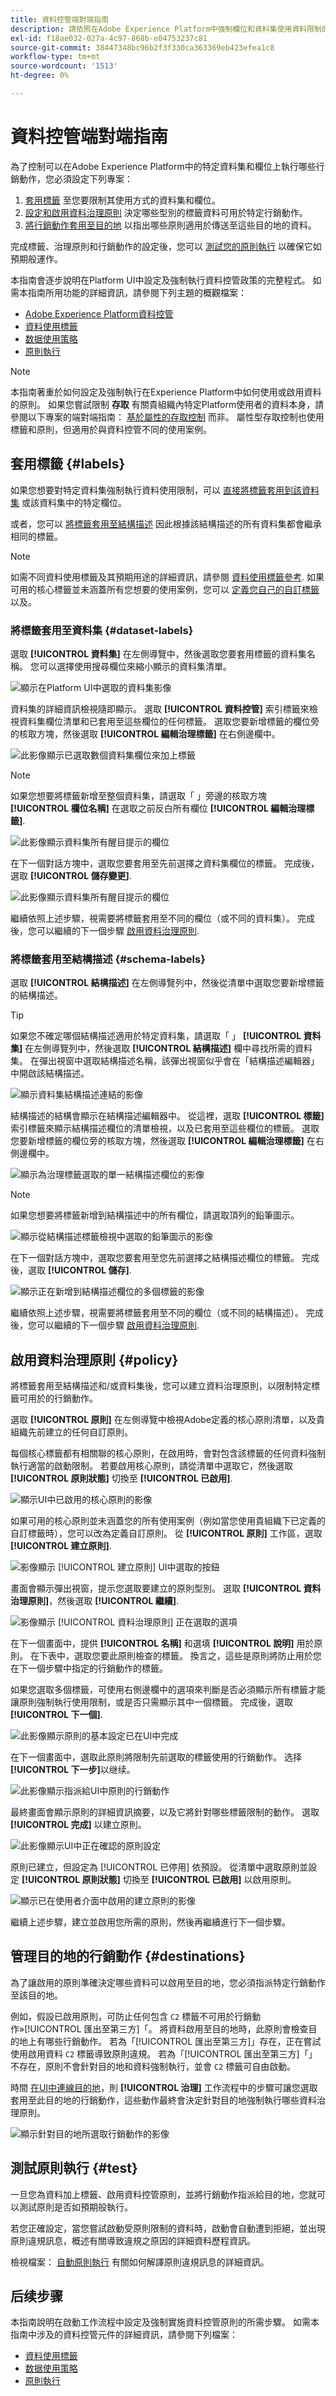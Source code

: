 ```yaml
---
title: 資料控管端對端指南
description: 請依照在Adobe Experience Platform中強制欄位和資料集使用資料限制的完整程式操作。
exl-id: f18ae032-027a-4c97-868b-e04753237c81
source-git-commit: 38447348bc96b2f3f330ca363369eb423efea1c8
workflow-type: tm+mt
source-wordcount: '1513'
ht-degree: 0%

---
```


# 資料控管端對端指南

為了控制可以在Adobe Experience Platform中的特定資料集和欄位上執行哪些行銷動作，您必須設定下列專案：

1. [套用標籤](#labels) 至您要限制其使用方式的資料集和欄位。
1. [設定和啟用資料治理原則](#policy) 決定哪些型別的標籤資料可用於特定行銷動作。
1. [將行銷動作套用至目的地](#destinations) 以指出哪些原則適用於傳送至這些目的地的資料。

完成標籤、治理原則和行銷動作的設定後，您可以 [測試您的原則執行](#test) 以確保它如預期般運作。

本指南會逐步說明在Platform UI中設定及強制執行資料控管政策的完整程式。 如需本指南所用功能的詳細資訊，請參閱下列主題的概觀檔案：

* [Adobe Experience Platform資料控管](./home.md)
* [資料使用標籤](./labels/overview.md)
* [数据使用策略](./policies/overview.md)
* [原則執行](./enforcement/overview.md)

>[!NOTE]
>
>本指南著重於如何設定及強制執行在Experience Platform中如何使用或啟用資料的原則。 如果您嘗試限制 **存取** 有關貴組織內特定Platform使用者的資料本身，請參閱以下專案的端對端指南： [基於屬性的存取控制](../access-control/abac/end-to-end-guide.md) 而非。 屬性型存取控制也使用標籤和原則，但適用於與資料控管不同的使用案例。

## 套用標籤 {#labels}

如果您想要對特定資料集強制執行資料使用限制，可以 [直接將標籤套用到該資料集](#dataset-labels) 或該資料集中的特定欄位。

或者，您可以 [將標籤套用至結構描述](#schema-labels) 因此根據該結構描述的所有資料集都會繼承相同的標籤。

>[!NOTE]
>
>如需不同資料使用標籤及其預期用途的詳細資訊，請參閱 [資料使用標籤參考](./labels/reference.md). 如果可用的核心標籤並未涵蓋所有您想要的使用案例，您可以 [定義您自己的自訂標籤](./labels/user-guide.md#manage-custom-labels) 以及。

### 將標籤套用至資料集 {#dataset-labels}

選取 **[!UICONTROL 資料集]** 在左側導覽中，然後選取您要套用標籤的資料集名稱。 您可以選擇使用搜尋欄位來縮小顯示的資料集清單。

![顯示在Platform UI中選取的資料集影像](./images/e2e/select-dataset.png)

資料集的詳細資訊檢視隨即顯示。 選取 **[!UICONTROL 資料控管]** 索引標籤來檢視資料集欄位清單和已套用至這些欄位的任何標籤。 選取您要新增標籤的欄位旁的核取方塊，然後選取 **[!UICONTROL 編輯治理標籤]** 在右側邊欄中。

![此影像顯示已選取數個資料集欄位來加上標籤](./images/e2e/dataset-field-label.png)

>[!NOTE]
>
>如果您想要將標籤新增至整個資料集，請選取「 」旁邊的核取方塊 **[!UICONTROL 欄位名稱]** 在選取之前反白所有欄位 **[!UICONTROL 編輯治理標籤]**.
>
>![此影像顯示資料集所有醒目提示的欄位](./images/e2e/label-whole-dataset.png)

在下一個對話方塊中，選取您要套用至先前選擇之資料集欄位的標籤。 完成後，選取 **[!UICONTROL 儲存變更]**.

![此影像顯示資料集所有醒目提示的欄位](./images/e2e/save-dataset-labels.png)

繼續依照上述步驟，視需要將標籤套用至不同的欄位（或不同的資料集）。 完成後，您可以繼續的下一個步驟 [啟用資料治理原則](#policy).

### 將標籤套用至結構描述 {#schema-labels}

選取 **[!UICONTROL 結構描述]** 在左側導覽列中，然後從清單中選取您要新增標籤的結構描述。

>[!TIP]
>
>如果您不確定哪個結構描述適用於特定資料集，請選取「 」 **[!UICONTROL 資料集]** 在左側導覽列中，然後選取 **[!UICONTROL 結構描述]** 欄中尋找所需的資料集。 在彈出視窗中選取結構描述名稱，該彈出視窗似乎會在「結構描述編輯器」中開啟該結構描述。
>
>![顯示資料集結構描述連結的影像](./images/e2e/schema-from-dataset.png)

結構描述的結構會顯示在結構描述編輯器中。 從這裡，選取 **[!UICONTROL 標籤]** 索引標籤來顯示結構描述欄位的清單檢視，以及已套用至這些欄位的標籤。 選取您要新增標籤的欄位旁的核取方塊，然後選取 **[!UICONTROL 編輯治理標籤]** 在右側邊欄中。

![顯示為治理標籤選取的單一結構描述欄位的影像](./images/e2e/schema-field-label.png)

>[!NOTE]
>
>如果您想要將標籤新增到結構描述中的所有欄位，請選取頂列的鉛筆圖示。
>
>![顯示從結構描述標籤檢視中選取的鉛筆圖示的影像](./images/e2e/label-whole-schema.png)

在下一個對話方塊中，選取您要套用至您先前選擇之結構描述欄位的標籤。 完成後，選取 **[!UICONTROL 儲存]**.

![顯示正在新增到結構描述欄位的多個標籤的影像](./images/e2e/save-schema-labels.png)

繼續依照上述步驟，視需要將標籤套用至不同的欄位（或不同的結構描述）。 完成後，您可以繼續的下一個步驟 [啟用資料治理原則](#policy).

## 啟用資料治理原則 {#policy}

將標籤套用至結構描述和/或資料集後，您可以建立資料治理原則，以限制特定標籤可用於的行銷動作。

選取 **[!UICONTROL 原則]** 在左側導覽中檢視Adobe定義的核心原則清單，以及貴組織先前建立的任何自訂原則。

每個核心標籤都有相關聯的核心原則，在啟用時，會對包含該標籤的任何資料強制執行適當的啟動限制。 若要啟用核心原則，請從清單中選取它，然後選取 **[!UICONTROL 原則狀態]** 切換至 **[!UICONTROL 已啟用]**.

![顯示UI中已啟用的核心原則的影像](./images/e2e/enable-core-policy.png)

如果可用的核心原則並未涵蓋您的所有使用案例（例如當您使用貴組織下已定義的自訂標籤時），您可以改為定義自訂原則。 從 **[!UICONTROL 原則]** 工作區，選取 **[!UICONTROL 建立原則]**.

![影像顯示 [!UICONTROL 建立原則] UI中選取的按鈕](./images/e2e/create-policy.png)

畫面會顯示彈出視窗，提示您選取要建立的原則型別。 選取 **[!UICONTROL 資料治理原則]**，然後選取 **[!UICONTROL 繼續]**.

![影像顯示 [!UICONTROL 資料治理原則] 正在選取的選項](./images/e2e/governance-policy.png)

在下一個畫面中，提供 **[!UICONTROL 名稱]** 和選填 **[!UICONTROL 說明]** 用於原則。 在下表中，選取您要此原則檢查的標籤。 換言之，這些是原則將防止用於您在下一個步驟中指定的行銷動作的標籤。

如果您選取多個標籤，可使用右側邊欄中的選項來判斷是否必須顯示所有標籤才能讓原則強制執行使用限制，或是否只需顯示其中一個標籤。 完成後，選取 **[!UICONTROL 下一個]**.

![此影像顯示原則的基本設定已在UI中完成](./images/e2e/configure-policy.png)

在下一個畫面中，選取此原則將限制先前選取的標籤使用的行銷動作。 选择&#x200B;**[!UICONTROL 下一步]**&#x200B;以继续。

![此影像顯示指派給UI中原則的行銷動作](./images/e2e/select-marketing-action.png)

最終畫面會顯示原則的詳細資訊摘要，以及它將針對哪些標籤限制的動作。 選取 **[!UICONTROL 完成]** 以建立原則。

![此影像顯示UI中正在確認的原則設定](./images/e2e/confirm-policy.png)

原則已建立，但設定為 [!UICONTROL 已停用] 依預設。 從清單中選取原則並設定 **[!UICONTROL 原則狀態]** 切換至 **[!UICONTROL 已啟用]** 以啟用原則。

![顯示已在使用者介面中啟用的建立原則的影像](./images/e2e/enable-created-policy.png)

繼續上述步驟，建立並啟用您所需的原則，然後再繼續進行下一個步驟。

## 管理目的地的行銷動作 {#destinations}

為了讓啟用的原則準確決定哪些資料可以啟用至目的地，您必須指派特定行銷動作至該目的地。

例如，假設已啟用原則，可防止任何包含 `C2` 標籤不可用於行銷動作»[!UICONTROL 匯出至第三方]「。 將資料啟用至目的地時，此原則會檢查目的地上有哪些行銷動作。 若為「[!UICONTROL 匯出至第三方]」存在，正在嘗試使用啟用資料 `C2` 標籤導致原則違規。 若為「[!UICONTROL 匯出至第三方]「」不存在，原則不會針對目的地和資料強制執行，並會 `C2` 標籤可自由啟動。

時間 [在UI中連線目的地](../destinations/ui/connect-destination.md)，則 **[!UICONTROL 治理]** 工作流程中的步驟可讓您選取套用至此目的地的行銷動作，這些動作最終會決定針對目的地強制執行哪些資料治理原則。

![顯示針對目的地所選取行銷動作的影像](./images/e2e/destination-marketing-actions.png)

## 測試原則執行 {#test}

一旦您為資料加上標籤、啟用資料控管原則，並將行銷動作指派給目的地，您就可以測試原則是否如預期般執行。

若您正確設定，當您嘗試啟動受原則限制的資料時，啟動會自動遭到拒絕，並出現原則違規訊息，概述有關導致違規之原因的詳細資料歷程資訊。

檢視檔案： [自動原則執行](./enforcement/auto-enforcement.md) 有關如何解譯原則違規訊息的詳細資訊。

## 后续步骤

本指南說明在啟動工作流程中設定及強制實施資料控管原則的所需步驟。 如需本指南中涉及的資料控管元件的詳細資訊，請參閱下列檔案：

* [資料使用標籤](./labels/overview.md)
* [数据使用策略](./policies/overview.md)
* [原則執行](./enforcement/overview.md)
